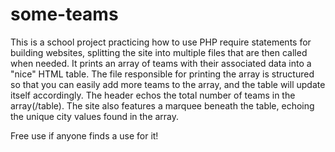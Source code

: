 # some-teams
This is a school project practicing how to use PHP require statements for building websites, splitting the site into multiple files that are then called when needed.
It prints an array of teams with their associated data into a "nice" HTML table.
The file responsible for printing the array is structured so that you can easily add more teams to the array, and the table will update itself accordingly.
The header echos the total number of teams in the array(/table).
The site also features a marquee beneath the table, echoing the unique city values found in the array.

Free use if anyone finds a use for it!
